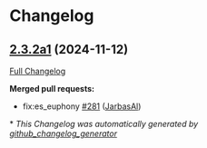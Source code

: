# Changelog

## [2.3.2a1](https://github.com/OpenVoiceOS/OVOS-workshop/tree/2.3.2a1) (2024-11-12)

[Full Changelog](https://github.com/OpenVoiceOS/OVOS-workshop/compare/2.3.1...2.3.2a1)

**Merged pull requests:**

- fix:es\_euphony [\#281](https://github.com/OpenVoiceOS/OVOS-workshop/pull/281) ([JarbasAl](https://github.com/JarbasAl))



\* *This Changelog was automatically generated by [github_changelog_generator](https://github.com/github-changelog-generator/github-changelog-generator)*
